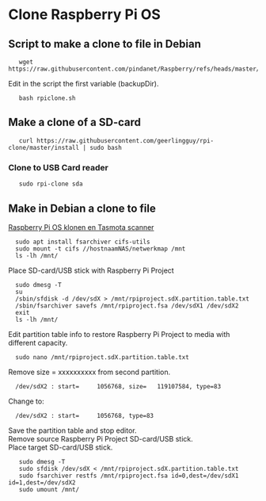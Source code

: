 # Clone Raspberry Pi OS
## Script to make a clone to file in Debian
       wget https://raw.githubusercontent.com/pindanet/Raspberry/refs/heads/master/util/rpiclone.sh
Edit in the script the first variable (backupDir).

       bash rpiclone.sh
## Make a clone of a SD-card
       curl https://raw.githubusercontent.com/geerlingguy/rpi-clone/master/install | sudo bash
### Clone to USB Card reader      
       sudo rpi-clone sda
## Make in Debian a clone to file
[Raspberry Pi OS klonen en Tasmota scanner](https://linux.pindanet.be/faq/tips25/rpi-tasmota.html)

      sudo apt install fsarchiver cifs-utils
      sudo mount -t cifs //hostnaamNAS/netwerkmap /mnt
      ls -lh /mnt/
Place SD-card/USB stick with Raspberry Pi Project
      
      sudo dmesg -T
      su
      /sbin/sfdisk -d /dev/sdX > /mnt/rpiproject.sdX.partition.table.txt
      /sbin/fsarchiver savefs /mnt/rpiproject.fsa /dev/sdX1 /dev/sdX2
      exit
      ls -lh /mnt/
Edit partition table info to restore Raspberry Pi Project to media with different capacity.

      sudo nano /mnt/rpiproject.sdX.partition.table.txt
Remove size = xxxxxxxxxx from second partition.

      /dev/sdX2 : start=     1056768, size=   119107584, type=83
Change to:

      /dev/sdX2 : start=     1056768, type=83
Save the partition table and stop editor.<br>
Remove source Raspberry Pi Project SD-card/USB stick.<br>
Place target SD-card/USB stick.

       sudo dmesg -T
       sudo sfdisk /dev/sdX < /mnt/rpiproject.sdX.partition.table.txt
       sudo fsarchiver restfs /mnt/rpiproject.fsa id=0,dest=/dev/sdX1 id=1,dest=/dev/sdX2
       sudo umount /mnt/

